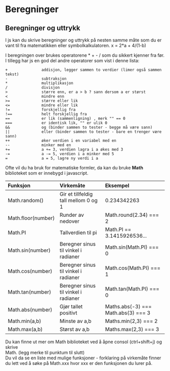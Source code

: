 # Beregninger

## Beregninger og uttrykk <a id="beregninger-og-uttrykk"></a>

I js kan du skrive beregninger og uttrykk på nesten samme måte som du er vant til fra matematikken eller symbolkalkulatoren. x = 2\*a + 4/\(1-b\)

I beregningen over brukes operatorene \* + - / som du sikkert kjenner fra før. I tillegg har js en god del andre operatorer som vist i denne lista:

```text
+               addisjon, legger sammen to verdier (limer også sammen tekst)
-               subtraksjon
*               multiplikasjon
/               divisjon
>               større enn, er a > b ? sann dersom a er størst
≺               mindre enn
>=              større eller lik
≺=              mindre eller lik
!=              forskjellig fra
!==             helt forskjellig fra
==              er lik (sammenligning) , merk "" == 0
===             er identisk lik, "" er ulik 0
&&              og (binder sammen to tester - begge må være sann)
||              eller (binder sammen to tester - bare en trenger være sann)
++              øker verdien i en variabel med en
--              minker med en
+=              a += 3, verdien lagra i a økes med 3
-=              a -= 5, verdien i a minker med 5
=               a = 5, lagre ny verdi i a
```

Ofte vil du ha bruk for matematiske formler, da kan du bruke **Math** biblioteket som er innebygd i javascript.

| Funksjon | Virkemåte | Eksempel |
| :--- | :--- | :--- |
| Math.random\(\) | Gir et tillfeldig tall mellom 0 og 1 | 0.234342263 |
| Math.floor\(number\) | Runder av nedover | Math.round\(2.34\) === 2 |
| Math.PI | Tallverdien til pi | Math.PI == 3.1415926536... |
| Math.sin\(number\) | Beregner sinus til vinkel i radianer | Math.sin\(Math.PI\) === 0 |
| Math.cos\(number\) | Beregner sinus til vinkel i radianer | Math.cos\(Math.PI\) === 1 |
| Math.tan\(number\) | Beregner sinus til vinkel i radianer | Math.tan\(Math.PI\) === 0 |
| Math.abs\(number\) | Gjør tallet positivt | Maths.abs\(-3\) === Math.abs\(3\) === 3 |
| Math.min\(a,b\) | Minste av a,b | Maths.min\(2,3\) === 2 |
| Math.max\(a,b\) | Størst av a,b | Maths.max\(2,3\) === 3 |

Du kan finne ut mer om Math biblioteket ved å åpne consol \(ctrl+shift+j\) og skrive  
Math. \(legg merke til punktum til slutt\)  
Du vil da se en liste med mulige funksjoner - forklaring på virkemåte finner du lett ved å søke på Math.xxx hvor xxx er den funksjonen du lurer på.

